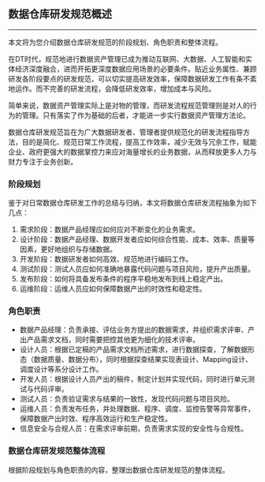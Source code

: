## 数据仓库研发规范概述
------------------------------------------------

本文将为您介绍数据仓库研发规范的阶段规划、角色职责和整体流程。

在DT时代，规范地进行数据资产管理已成为推动互联网、大数据、人工智能和实体经济深度融合，进而开拓更深度数据应用场景的必要条件。贴近业务属性、兼顾研发各阶段要点的研发规范，可以切实提高研发效率，保障数据研发工作有条不紊地运作。而不完善的研发流程，会降低研发效率，增加成本与风险。

简单来说，数据资产管理实际上是对物的管理，而研发流程规范管理则是对人的行为的管理。只有落实了作为基础的后者，才能进一步实行数据资产管理方法论。

数据仓库研发规范旨在为广大数据研发者、管理者提供规范化的研发流程指导方法，目的是简化、规范日常工作流程，提高工作效率，减少无效与冗余工作，赋能企业、政府更强大的数据掌控力来应对海量增长的业务数据，从而释放更多人力与财力专注于业务创新。

### 阶段规划

鉴于对日常数据仓库研发工作的总结与归纳，本文将数据仓库研发流程抽象为如下几点：

1.  需求阶段：数据产品经理应如何应对不断变化的业务需求。
2.  设计阶段：数据产品经理、数据开发者应如何综合性能、成本、效率、质量等因素，更好地组织与存储数据。
3.  开发阶段：数据研发者如何高效、规范地进行编码工作。
4.  测试阶段：测试人员应如何准确地暴露代码问题与项目风险，提升产出质量。
5.  发布阶段：如何将具备发布条件的程序平稳地发布到线上稳定产出。
6.  运维阶段：运维人员应如何保障数据产出的时效性和稳定性。

### 角色职责

-   数据产品经理：负责承接、评估业务方提出的数据需求，并组织需求评审、产出产品需求文档，同时需要把控其他更为细化的技术评审。
-   设计人员：根据已定稿的产品需求文档所述需求，进行数据探查，了解数据形态（数据质量、数据分布），同时根据探查结果实现表设计、Mapping设计、调度设计等系分设计工作。
-   开发人员：根据设计人员产出的稿件，制定计划并实现代码，同时进行单元测试与代码评审。
-   测试人员：负责验证需求与结果的一致性，发现代码问题与项目风险。
-   运维人员：负责发布任务，并处理数据、程序、调度、监控告警等异常事件，保障数据产出时效、程序高效运行和生产稳定性。
-   信息安全与合规人员：在需求评审前期，负责需求实现的安全性与合规性。

### 数据仓库研发规范整体流程

根据阶段规划与角色职责的内容，整理出数据仓库研发规范的整体流程。


